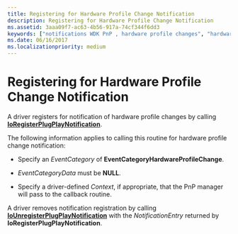 ```yaml
---
title: Registering for Hardware Profile Change Notification
description: Registering for Hardware Profile Change Notification
ms.assetid: 3aaa09f7-ac63-4b56-917a-74cf344f6dd3
keywords: ["notifications WDK PnP , hardware profile changes", "hardware profile change notifications WDK PnP", "EventCategoryHardwareProfileChange notification", "profile change notifications WDK PnP", "registering hardware profile change notifications", "machine hardware profile change notifications WDK PnP", "IoRegisterPlugPlayNotification"]
ms.date: 06/16/2017
ms.localizationpriority: medium
---
```


# Registering for Hardware Profile Change Notification





A driver registers for notification of hardware profile changes by calling [**IoRegisterPlugPlayNotification**](https://msdn.microsoft.com/library/windows/hardware/ff549526).

The following information applies to calling this routine for hardware profile change notification:

-   Specify an *EventCategory* of **EventCategoryHardwareProfileChange**.

-   *EventCategoryData* must be **NULL**.

-   Specify a driver-defined *Context*, if appropriate, that the PnP manager will pass to the callback routine.

A driver removes notification registration by calling [**IoUnregisterPlugPlayNotification**](https://msdn.microsoft.com/library/windows/hardware/ff550398) with the *NotificationEntry* returned by **IoRegisterPlugPlayNotification**.

 

 




